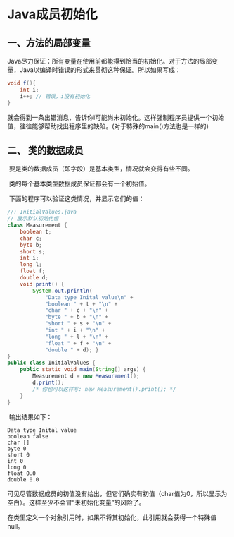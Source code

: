 #  Java成员初始化

## 一、方法的局部变量

​	Java尽力保证：所有变量在使用前都能得到恰当的初始化。对于方法的局部变量，Java以编译时错误的形式来贯彻这种保证。所以如果写成：

```java
void f(){
    int i;
    i++; // 错误，i没有初始化
}
```

就会得到一条出错消息，告诉你i可能尚未初始化。这样强制程序员提供一个初始值，往往能够帮助找出程序里的缺陷。(对于特殊的main()方法也是一样的)

## 二、 类的数据成员

​	要是类的数据成员（即字段）是基本类型，情况就会变得有些不同。

​	类的每个基本类型数据成员保证都会有一个初始值。

​	下面的程序可以验证这类情况，并显示它们的值：

```java
//: InitialValues.java 
// 展示默认初始化值 
class Measurement { 
    boolean t; 
    char c; 
    byte b; 
    short s; 
    int i; 
    long l; 
    float f; 
    double d; 
    void print() { 
        System.out.println( 
            "Data type Inital value\n" + 
            "boolean " + t + "\n" + 
            "char " + c + "\n" + 
            "byte " + b + "\n" + 
            "short " + s + "\n" + 
            "int " + i + "\n" + 
            "long " + l + "\n" + 
            "float " + f + "\n" + 
            "double " + d); } 
}
public class InitialValues { 
    public static void main(String[] args) { 
        Measurement d = new Measurement(); 
        d.print(); 
        /* 你也可以这样写: new Measurement().print(); */ 
    } 
}
```

​	输出结果如下：

```
Data type Inital value 
boolean false 
char []
byte 0 
short 0 
int 0 
long 0 
float 0.0 
double 0.0
```

​	可见尽管数据成员的初值没有给出，但它们确实有初值（char值为0，所以显示为空白）。这样至少不会冒“未初始化变量”的风险了。

​	在类里定义一个对象引用时，如果不将其初始化，此引用就会获得一个特殊值null。